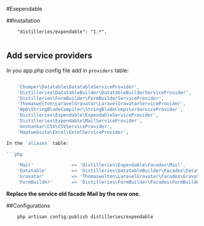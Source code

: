 #Exependable

##Installation

```
    "distilleries/expendable": "1.*",
    
```

## Add service providers

In you app.php config file add in `providers` table:

```php

    'Chumper\Datatable\DatatableServiceProvider',
    'Distilleries\DatatableBuilder\DatatableBuilderServiceProvider',
    'Distilleries\FormBuilder\FormBuilderServiceProvider',
    'Thomaswelton\LaravelGravatar\LaravelGravatarServiceProvider',
    'Wpb\StringBladeCompiler\StringBladeCompilerServiceProvider',
    'Distilleries\Expendable\ExpendableServiceProvider',
    'Distilleries\Expendable\MailServiceProvider',
    'mnshankar\CSV\CSVServiceProvider',
    'Maatwebsite\Excel\ExcelServiceProvider',

In the `aliases` table:

```php

    'Mail'              => 'Distilleries\Expendable\Facades\Mail',
    'Datatable'         => 'Distilleries\DatatableBuilder\Facades\DatatableBuilder',
    'Gravatar'          => 'Thomaswelton\LaravelGravatar\Facades\Gravatar',
    'FormBuilder'       => 'Distilleries\FormBuilder\Facades\FormBuilder',
```
    
**Replace the service old facade Mail by the new one.**
    

##Configurations

```
    php artisan config:publish distilleries/expendable
    
```